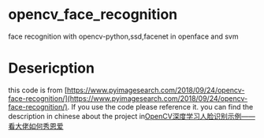 # opencv_face_recognition
face recognition with opencv-python,ssd,facenet in openface and svm
# Desericption
this code is from [https://www.pyimagesearch.com/2018/09/24/opencv-face-recognition/](https://www.pyimagesearch.com/2018/09/24/opencv-face-recognition/). If you use the code please reference it.
you can find the description in chinese about the project in[OpenCV深度学习人脸识别示例——看大佬如何秀恩爱](http://www.sohu.com/a/256031108_100279313)
